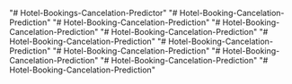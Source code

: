 "# Hotel-Bookings-Cancelation-Predictor" 
"# Hotel-Booking-Cancelation-Prediction" 
"# Hotel-Booking-Cancelation-Prediction" 
"# Hotel-Booking-Cancelation-Prediction" 
"# Hotel-Booking-Cancelation-Prediction" 
"# Hotel-Booking-Cancelation-Prediction" 
"# Hotel-Booking-Cancelation-Prediction" 
"# Hotel-Booking-Cancelation-Prediction" 
"# Hotel-Booking-Cancelation-Prediction" 
"# Hotel-Booking-Cancelation-Prediction" 
"# Hotel-Booking-Cancelation-Prediction" 
